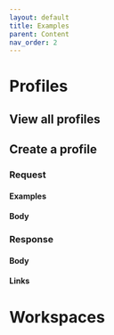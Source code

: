 ```yaml
---
layout: default
title: Examples
parent: Content
nav_order: 2
---
```



# Profiles

## View all profiles
<!-- include::_snippets/profiles/view-all-profiles/curl-request.adoc[]
include::_snippets/profiles/view-all-profiles/http-request.adoc[] -->
## Create a profile

### Request
#### Examples
<!-- include::_snippets/profiles/create-a-profile/curl-request.adoc[]
include::_snippets/profiles/create-a-profile/http-request.adoc[] -->
#### Body
<!-- include::_snippets/profiles/create-a-profile/request-fields.adoc[]
include::_snippets/profiles/create-a-profile/request-body.adoc[] -->

### Response
#### Body
<!-- include::_snippets/profiles/create-a-profile/response-fields.adoc[]
include::_snippets/profiles/create-a-profile/response-body.adoc[] -->
#### Links
<!-- include::_snippets/profiles/create-a-profile/links.adoc[] -->


# Workspaces